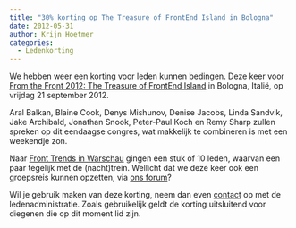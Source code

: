 ```yaml
---
title: "30% korting op The Treasure of FrontEnd Island in Bologna"
date: 2012-05-31
author: Krijn Hoetmer
categories: 
  - Ledenkorting
---
```

We hebben weer een korting voor leden kunnen bedingen. Deze keer voor [From the Front 2012: The Treasure of FrontEnd Island](http://2012.fromthefront.it/) in Bologna, Italië, op vrijdag 21 september 2012.

Aral Balkan, Blaine Cook, Denys Mishunov, Denise Jacobs, Linda Sandvik, Jake Archibald, Jonathan Snook, Peter-Paul Koch en Remy Sharp zullen spreken op dit eendaagse congres, wat makkelijk te combineren is met een weekendje zon.

Naar [Front Trends in Warschau](/blog/2012/01/korting-op-front-trends-in-warschau) gingen een stuk of 10 leden, waarvan een paar tegelijk met de (nacht)trein. Wellicht dat we deze keer ook een groepsreis kunnen opzetten, via [ons forum](http://forum.fronteers.nl/post/410/)?

Wil je gebruik maken van deze korting, neem dan even [contact](/nl/vereniging/contact/) op met de ledenadministratie. Zoals gebruikelijk geldt de korting uitsluitend voor diegenen die op dit moment lid zijn.
